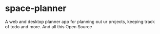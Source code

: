 # space-planner
A web and desktop planner app for planning out ur projects, keeping track of todo and more. And all this Open Source
